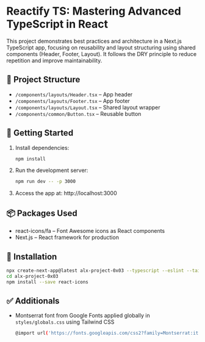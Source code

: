 # Reactify TS: Mastering Advanced TypeScript in React

This project demonstrates best practices and architecture in a Next.js TypeScript app, focusing on reusability and layout structuring using shared components (Header, Footer, Layout). It follows the DRY principle to reduce repetition and improve maintainability.

## 📁 Project Structure

- `/components/layouts/Header.tsx` – App header
- `/components/layouts/Footer.tsx` – App footer
- `/components/layouts/Layout.tsx` – Shared layout wrapper
- `/components/common/Button.tsx` – Reusable button

## 🚀 Getting Started

1. Install dependencies:
   ```bash
   npm install
   ```
2. Run the development server:
   ```bash
   npm run dev -- -p 3000
   ```
3. Access the app at: http://localhost:3000

## 📦 Packages Used

- react-icons/fa – Font Awesome icons as React components
- Next.js – React framework for production

## 🔧 Installation

```bash
npx create-next-app@latest alx-project-0x03 --typescript --eslint --tailwind
cd alx-project-0x03
npm install --save react-icons
```

## ✅ Additionals

- Montserrat font from Google Fonts applied globally in `styles/globals.css` using Tailwind CSS
  ```bash
  @import url('https://fonts.googleapis.com/css2?family=Montserrat:ital,wght@0,100..900;1,100..900&display=swap');
  ```
